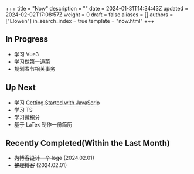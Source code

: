 +++
title = "Now"
description = ""
date = 2024-01-31T14:34:43Z
updated = 2024-02-02T17:08:57Z
weight = 0
draft = false
aliases = []
authors = ["Elowen"]
in_search_index = true
template = "now.html"
+++

## In Progress

- 学习 Vue3
- 学习做第一道菜
- 规划春节相关事务

## Up Next

- 学习 [Getting Started with JavaScrip](https://frontendmasters.com/courses/getting-started-javascript-v2/)
- 学习 TS
- 学习微积分
- 基于 LaTex 制作一份简历

## Recently Completed(Within the Last Month)

- ~~为博客设计一个 logo~~ (2024.02.01)
- ~~整理博客~~ (2024.02.01)
